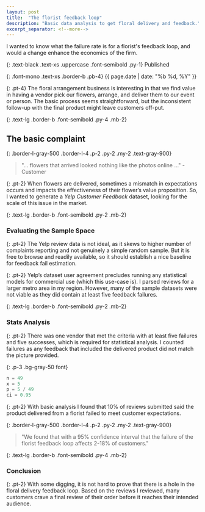 ```yaml
---
layout: post
title:  "The florist feedback loop"
description: "Basic data analysis to get floral delivery and feedback."
excerpt_separator: <!--more-->
---
```


I wanted to know what the failure rate is for a florist's feedback loop, and would a change enhance the economics of the firm.
<!--more--> 

{: .text-black .text-xs .uppercase .font-semibold .py-1}
Published

{: .font-mono .text-xs .border-b .pb-4}
{{ page.date | date: "%b %d, %Y" }}

{: .pt-4}
The floral arrangement business is interesting in that we find value in having a vendor pick our flowers, arrange, and deliver them to our event or person. The basic process seems straightforward, but the inconsistent follow-up with the final product might leave customers off-put. 

{: .text-lg .border-b .font-semibold .py-4 .mb-2}
## The basic complaint

{: .border-l-gray-500 .border-l-4 .p-2 .py-2 .my-2 .text-gray-900}
> "... flowers that arrived looked nothing like the photos online ..." - Customer

{: .pt-2}
When flowers are delivered, sometimes a mismatch in expectations occurs and impacts the effectiveness of their flower’s value proposition. So, I wanted to generate a *Yelp Customer Feedback* dataset, looking for the scale of this issue in the market. 

{: .text-lg .border-b .font-semibold .py-2 .mb-2}
### Evaluating the Sample Space

{: .pt-2}
The Yelp review data is not ideal, as it skews to higher number of complaints reporting and not genuinely a simple random sample. But it is free to browse and readily available, so it should establish a nice baseline for feedback fail estimation. 

{: .pt-2}
Yelp’s dataset user agreement precludes running any statistical models for commercial use (which this use-case is). I parsed reviews for a larger metro area in my region. However, many of the sample datasets were not viable as they did contain at least five feedback failures. 

{: .text-lg .border-b .font-semibold .py-2 .mb-2}
### Stats Analysis

{: .pt-2}
There was one vendor that met the criteria with at least five failures and five successes, which is required for statistical analysis. I counted failures as any feedback that included the delivered product did not match the picture provided. 

{: .p-3 .bg-gray-50 font}
```python
n = 49
x = 5
p = 5 / 49
ci = 0.95
```
{: .pt-2}
With basic analysis I found that 10% of reviews submitted said the product delivered from a florist failed to meet customer expectations. 

{: .border-l-gray-500 .border-l-4 .p-2 .py-2 .my-2 .text-gray-900}
> "We found that with a 95% confidence interval that the failure of the florist feedback loop affects 2-18% of customers."

{: .text-lg .border-b .font-semibold .py-4 .mb-2}
### Conclusion

{: .pt-2}
With some digging, it is not hard to prove that there is a hole in the floral delivery feedback loop. Based on the reviews I reviewed, many customers crave a final review of their order before it reaches their intended audience. 
